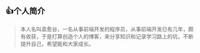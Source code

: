 ## :thumbsup:个人简介
>本人名叫袁愈谷，一名从事前端开发的程序员，从事前端开发已有几年，颇有收获，于是打算创造个人的博客，来分享知识和记录学习路上的坑，不断提升自己，希望能和大家成长。

<Badge text="袁愈谷"/> <Badge text="前端开发" type="warning"/><Badge text="JavaScript" type="warning"/>
